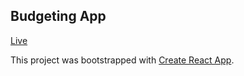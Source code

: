## Budgeting App
[Live](https://budgeting-app-angelinaebreo.netlify.app)



This project was bootstrapped with [Create React App](https://github.com/facebook/create-react-app).

